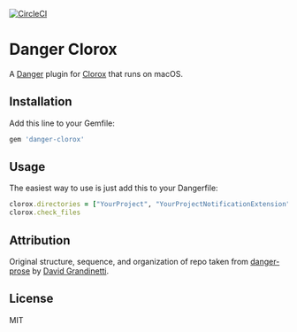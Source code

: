 [![CircleCI](https://circleci.com/gh/barbosa/danger-clorox.svg?style=svg)](https://circleci.com/gh/barbosa/danger-clorox)

# Danger Clorox

A [Danger](https://github.com/danger/danger) plugin for [Clorox](https://github.com/barbosa/clorox) that runs on macOS.

## Installation

Add this line to your Gemfile:

```rb
gem 'danger-clorox'
```

## Usage

The easiest way to use is just add this to your Dangerfile:

```rb
clorox.directories = ["YourProject", "YourProjectNotificationExtension"]
clorox.check_files
```

## Attribution

Original structure, sequence, and organization of repo taken from [danger-prose](https://github.com/dbgrandi/danger-prose) by [David Grandinetti](https://github.com/dbgrandi/).

## License

MIT

